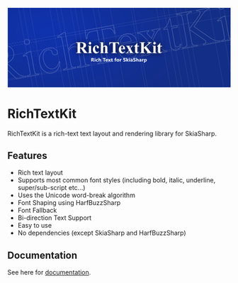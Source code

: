 ![Banner](./Artwork/banner.png)

# RichTextKit

RichTextKit is a rich-text text layout and rendering library for SkiaSharp.

## Features

* Rich text layout
* Supports most common font styles (including bold, italic, underline, super/sub-script etc...)
* Uses the Unicode word-break algorithm
* Font Shaping using HarfBuzzSharp
* Font Fallback
* Bi-direction Text Support
* Easy to use
* No dependencies (except SkiaSharp and HarfBuzzSharp)

## Documentation

See here for [documentation](https://www.toptensoftware.com/richtextkit).